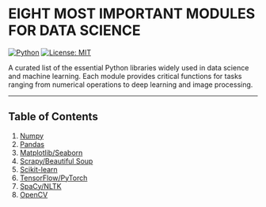 # **EIGHT MOST IMPORTANT MODULES FOR DATA SCIENCE**

[![Python](https://img.shields.io/badge/python-v3.7%2B-blue)](https://www.python.org/)
[![License: MIT](https://img.shields.io/badge/License-MIT-green.svg)](LICENSE)

A curated list of the essential Python libraries widely used in data science and machine learning. Each module provides critical functions for tasks ranging from numerical operations to deep learning and image processing.

---

## **Table of Contents**
1. [Numpy](#1-numpy--numerical-computing)
2. [Pandas](#2-pandas--data-manipulation)
3. [Matplotlib/Seaborn](#3-matplotlibseaborn--data-visualization)
4. [Scrapy/Beautiful Soup](#4-scrapybeautiful-soup--web-scraping)
5. [Scikit-learn](#5-scikit-learn--machine-learning)
6. [TensorFlow/PyTorch](#6-tensorflowpytorch--deep-learning)
7. [SpaCy/NLTK](#7-spacynltk--natural-language-processing)
8. [OpenCV](#8-opencv--image-processing)
